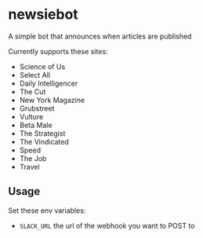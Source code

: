 # newsiebot
A simple bot that announces when articles are published

Currently supports these sites:

* Science of Us
* Select All
* Daily Intelligencer
* The Cut
* New York Magazine
* Grubstreet
* Vulture
* Beta Male
* The Strategist
* The Vindicated
* Speed
* The Job
* Travel

## Usage

Set these env variables:

* `SLACK_URL` the url of the webhook you want to POST to
